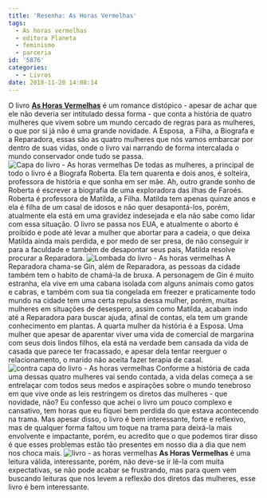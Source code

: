 ```yaml
---
title: 'Resenha: As Horas Vermelhas'
tags:
  - As horas vermelhas
  - editora Planeta
  - feminismo
  - parceria
id: '5876'
categories:
  - - Livros
date: 2018-11-20 14:08:14
---
```


O livro **[As Horas Vermelhas](https://www.planetadelivros.com.br/livro-as-horas-vermelhas/282477)** é um romance distópico - apesar de achar que ele não deveria ser intitulado dessa forma - que conta a história de quatro mulheres que vivem sobre um mundo cercado de regras para as mulheres, o que por si já não é uma grande novidade. A Esposa,  a Filha, a Biografa e a Reparadora, essas são as quatro mulheres que nós vamos embarcar por dentro de suas vidas, onde o livro vai narrando de forma intercalada o mundo conservador onde tudo se passa. ![Capa do livro - As horas vermelhas](http://natalia.blog.br/wp-content/uploads/2018/11/capa-do-livro-as-horas-vermelhas.jpg "Capa do livro - As horas vermelhas") De todas as mulheres, a principal de todo o livro é a Biografa Roberta. Ela tem quarenta e dois anos, é solteira, professora de história e que sonha em ser mãe. Ah, outro grande sonho de Roberta é escrever a biografia de uma exploradora das ilhas de Faroés. Roberta é professora de Matilda, a Filha. Matilda tem apenas quinze anos e ela é filha de um casal de idosos e não quer desapontá-los, porém, atualmente ela está em uma gravidez indesejada e ela não sabe como lidar com essa situação. O livro se passa nos EUA, e atualmente o aborto é proibido e pode até levar a mulher que abortar para a cadeia, o que deixa Matilda ainda mais perdida, e por medo de ser presa, de não conseguir ir para a faculdade e também de desapontar seus pais, Matilda resolve procurar a Reparadora. ![Lombada do livro - As horas vermelhas](http://natalia.blog.br/wp-content/uploads/2018/11/lombada-do-livro-as-horas-vermelhas.jpg "Lombada do livro - As horas vermelhas") A Reparadora chama-se Gin, além de Reparadora, as pessoas da cidade também tem o habito de chamá-la de bruxa. A personagem de Gin é muito estranha, ela vive em uma cabana isolada com alguns animais como gatos e cabras, e também com sua tia congelada em freezer e praticamente todo mundo na cidade tem uma certa repulsa dessa mulher, porém, muitas mulheres em situações de desespero, assim como Matilda, acabam indo até a Reparadora para buscar ajuda, afinal de contas, ela tem um grande conhecimento em plantas. A quarta mulher da história é a Esposa. Uma mulher que apesar de aparentar viver uma vida de comercial de margarina com seus dois lindos filhos, ela está na verdade bem cansada da vida de casada que parece ter fracassado, e apesar dela tentar reerguer o relacionamento, o marido não aceita fazer terapia de casal. ![contra capa do livro - As horas vermelhas](http://natalia.blog.br/wp-content/uploads/2018/11/contra-capa-do-livro-as-horas-vermelhas.jpg "contra capa do livro - As horas vermelhas") Conforme a história de cada uma dessas quatro mulheres vai sendo contada, a vida delas começa a se entrelaçar com todos seus medos e aspirações sobre o mundo tenebroso em que vive onde as leis restringem os diretos das mulheres - que novidade, não? Eu confesso que achei o livro um pouco complexo e cansativo, tem horas que eu fiquei bem perdida do que estava acontecendo na trama. Mas apesar disso, o livro é bem interessante, forte e reflexivo, mas de qualquer forma faltou um toque na trama para deixá-la mais envolvente e impactante, porém, eu acredito que o que podemos tirar disso é que esses problemas estão tão presentes em nosso dia a dia que nem nos choca mais. ![livro - as horas vermelhas](http://natalia.blog.br/wp-content/uploads/2018/11/livro-as-horas-vermelhas.jpg "livro - as horas vermelhas") **As Horas Vermelhas** é uma leitura válida, interessante, porém, não deve-se ir lê-la com muita expectativas, se não pode acabar se frustrando, mas para quem vem buscando leituras que nos levem a reflexão dos diretos das mulheres, esse livro é bem interessante.